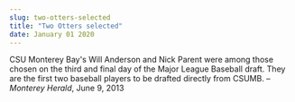 ```yaml
---
slug: two-otters-selected
title: "Two Otters selected"
date: January 01 2020
---
```


<p>CSU Monterey Bay's Will Anderson and Nick Parent were among those chosen on the third and final day of the Major League Baseball draft. They are the first two baseball players to be drafted directly from CSUMB. – <em>Monterey Herald</em>, June 9, 2013
</p>
